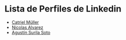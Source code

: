 # Lista de Perfiles de Linkedin

- [Catriel Müller](https://www.linkedin.com/in/catrielmuller/)
- [Nicolas Alvarez](https://www.linkedin.com/in/nicolas-alvarez-dev/)
- [Agustín Surila Soto](https://www.linkedin.com/in/agust%C3%ADn-surila-soto-80b29b1b5/)
